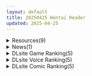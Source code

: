 ```yaml
---
layout: default
title: 20250425 Hentai Reader
updated: 2025-04-25
---
```


<details class='content-parent'>
<summary>
Resources(9)
</summary>
<details class='content-child'>
<summary>
<span class='rss-title'> [同人动画] Kamuo 大佬 视频图片作品合集至25.2 [14G][gumroad+patreon] </span> <a class='rss-link' href='https://gmgard.com/gm129112' target='_blank'>&nbsp;</a>
<div class='rss-published'> 🕛 20250424 20:33:40</div>
</summary>
<img src="https://static.gmgard.us/Images/upload/92384250433404694.jpg" /><br /><p>大佬摸鱼那么久终于要开工了，准备搞绝区零的涩涩，按作者发稿时间排序。
希望没有少，他公告说之前网盘有的文件炸了，已经把能看见的所以有图和视频塞进去了，可能有日常照</p>
</details>
<details class='content-child'>
<summary>
<span class='rss-title'> [RJ01336419][まろん☆まろん] 魔性の少女と… Ver.1.01 </span> <a class='rss-link' href='https://gmgard.com/gm129111' target='_blank'>&nbsp;</a>
<div class='rss-published'> 🕛 20250424 19:19:46</div>
</summary>
<img src="https://static.gmgard.us/Images/upload/96241250319464619.jpg" /><br /><p>裁缝和巨乳小萝莉的同居生活</p>
</details>
<details class='content-child'>
<summary>
<span class='rss-title'> [同人动画] Club3 大佬 动画作品合集24.9-25.3 [400M] </span> <a class='rss-link' href='https://gmgard.com/gm129110' target='_blank'>&nbsp;</a>
<div class='rss-published'> 🕛 20250424 18:06:46</div>
</summary>
<img src="https://static.gmgard.us/Images/upload/13293250206464017.jpg" /><br /><p>别称梅花3，先发动画，明天发图集。这画师这一年才开始搞动画</p>
</details>
<details class='content-child'>
<summary>
<span class='rss-title'> [P站ID=4203133][弱電波] fanbox 合集2024.1.8 - 2025.4.16 [6G] </span> <a class='rss-link' href='https://gmgard.com/gm129109' target='_blank'>&nbsp;</a>
<div class='rss-published'> 🕛 20250424 17:43:14</div>
</summary>
<img src="https://static.gmgard.us/Images/upload/3731250143137481.jpg" /><br /><p>10G压到6G，舒服了。再早等有空再收集吧，当初看强碱舰娘图集入坑的</p>
</details>
<details class='content-child'>
<summary>
<span class='rss-title'> [提取动画][RJ035497][らくがき帝国]エロメイドのいる家A </span> <a class='rss-link' href='https://gmgard.com/gm129106' target='_blank'>&nbsp;</a>
<div class='rss-published'> 🕛 20250424 14:10:29</div>
</summary>
<img src="https://static.gmgard.us/Images/upload/12763241551344627.jpg" /><br /><p>作品内容</p>
</details>
<details class='content-child'>
<summary>
<span class='rss-title'> 求なまこ大爆発fantia合集 </span> <a class='rss-link' href='https://gmgard.com/gm129105' target='_blank'>&nbsp;</a>
<div class='rss-published'> 🕛 20250424 11:34:01</div>
</summary>
<img src="https://static.gmgard.us/Images/upload/57047241309262755.jpg" /><br /><p>https://fantia.jp/fanclubs/19235&nbsp; 要最新的</p>
</details>
<details class='content-child'>
<summary>
<span class='rss-title'> 妈宝缺母爱了,久妈疼我 </span> <a class='rss-link' href='https://gmgard.com/gm129108' target='_blank'>&nbsp;</a>
<div class='rss-published'> 🕛 20250424 10:59:06</div>
</summary>
<img src="https://static.gmgard.us/Images/upload/17740241859066121.jpg" /><br /><p>好久没除草了</p>
</details>
<details class='content-child'>
<summary>
<span class='rss-title'> [官方中文版][RJ01117570][Ntraholic] エロ検閲者(the censor) Ver.3.2.0 </span> <a class='rss-link' href='https://gmgard.com/gm129107' target='_blank'>&nbsp;</a>
<div class='rss-published'> 🕛 20250424 10:34:51</div>
</summary>
<img src="https://static.gmgard.us/Images/upload/14973241834510362.jpg" /><br /><p>更新了，更新日志放下面了</p>
</details>
<details class='content-child'>
<summary>
<span class='rss-title'> 【R3650】[H.Dragon.Games] 砂漠王国と奴隸狩 / 沙漠王国与奴隶猎手 官方中文版 V1.0 </span> <a class='rss-link' href='https://blog.reimu.net/archives/109658' target='_blank'>&nbsp;</a>
<div class='rss-published'> 🕛 20250424 08:00:28</div>
</summary>
许久没发3D黄油了，今天来发个男主是卫兵的，游戏有点像以前发过《交易街的屑卫兵》，但又不完全一样，男主强行抓捕 &#8230; <a class="more-link" href="https://blog.reimu.net/archives/109658">继续阅读<span class="screen-reader-text">【R3650】[H.Dragon.Games] 砂漠王国と奴隸狩 / 沙漠王国与奴隶猎手 官方中文版 V1.0</span></a>
</details>

</details>
<details class='content-parent'>
<summary>
News(1)
</summary>
<details class='content-child'>
<summary>
<span class='rss-title'> 3D自由H交流模擬《SamabakeScramble》Steam版發售，官方紳士補丁同步釋出 </span> <a class='rss-link' href='https://www.4gamers.com.tw/news/detail/71448/illgames-samabakescramble-steam-now-on-sale' target='_blank'>&nbsp;</a>
<div class='rss-published'> 🕛 20250424 14:45:19</div>
</summary>
<img src="https://img.4gamers.com.tw/news-image/99be38cd-c37a-42b2-a537-ad692328e40e.jpg"/>
可以等特價再說
</details>

</details>
<details class='content-parent'>
<summary>
DLsite Game Ranking(5)
</summary>
<details class='content-child'>
<summary>
<span class='rss-title'> 【中英日】SiNiSistar2 [ウー] </span> <a class='rss-link' href='https://www.dlsite.com/maniax/work/=/product_id/RJ01169914.html' target='_blank'>&nbsp;</a>
<div class='rss-published'> 🕛 20250425 13:18:09</div>
</summary>
<img src ="http://img.dlsite.jp/modpub/images2/work/doujin/RJ01170000/RJ01169914_img_main.jpg"/><br/>一款以“被敌人打倒时的绝望感、对毁灭·死亡的憧憬、被虐的官能”为主题的简单动作角色扮演游戏。以被诅咒的城镇和周边地区为舞台，玩家将扮演驱除魔物的修女进行战斗。
</details>
<details class='content-child'>
<summary>
<span class='rss-title'> 神彩の乙女 ～売れすぎた彩視る商人～ [ダイジョビ研究所] </span> <a class='rss-link' href='https://www.dlsite.com/maniax/work/=/product_id/RJ01166703.html' target='_blank'>&nbsp;</a>
<div class='rss-published'> 🕛 20250425 13:18:09</div>
</summary>
<img src ="http://img.dlsite.jp/modpub/images2/work/doujin/RJ01167000/RJ01166703_img_main.jpg"/><br/>男主人公・濃厚なイチャラブあまあまSLG。Hシーンは段階エロや曜日日時システム、生理周期でのコンドーム有無などで、シーンに没入しやすくなっています。ダンジョン探索、武具合成、武具販売、クエスト、えっちバトルなどをしながら、各ヒロインのシナリオパートを攻略しよう!
</details>
<details class='content-child'>
<summary>
<span class='rss-title'> 暗示と呪いと欲望と [ぷっぷくじんじん] </span> <a class='rss-link' href='https://www.dlsite.com/maniax/work/=/product_id/RJ01305682.html' target='_blank'>&nbsp;</a>
<div class='rss-published'> 🕛 20250425 13:18:09</div>
</summary>
<img src ="http://img.dlsite.jp/modpub/images2/work/doujin/RJ01306000/RJ01305682_img_main.jpg"/><br/>長身爆乳騎士セシリアが、呪われた婚約者を救うため間男達と旅に出る。探索型ホラーRPG。
</details>
<details class='content-child'>
<summary>
<span class='rss-title'> 【中日英多言語版】忍堕 [まろん☆まろん] </span> <a class='rss-link' href='https://www.dlsite.com/maniax/work/=/product_id/RJ01052320.html' target='_blank'>&nbsp;</a>
<div class='rss-published'> 🕛 20250425 13:18:09</div>
</summary>
<img src ="http://img.dlsite.jp/modpub/images2/work/doujin/RJ01053000/RJ01052320_img_main.jpg"/><br/>通过简单点击来享受调教的触摸调教模拟游戏！！！搭载了大量场景！！！种类繁多，一直调教也不会感到厌倦！调教场景全部以动画呈现，并全部搭载语音！来享受以Live2D呈现，流畅顺滑动画的调教吧！
</details>
<details class='content-child'>
<summary>
<span class='rss-title'> 夢吉原のあやかし妓楼 ～妖怪大楼再建譚～ 演出強化パッチ [とらいあんぐる！] </span> <a class='rss-link' href='https://www.dlsite.com/maniax/work/=/product_id/RJ01377007.html' target='_blank'>&nbsp;</a>
<div class='rss-published'> 🕛 20250425 13:18:09</div>
</summary>
<img src ="http://img.dlsite.jp/modpub/images2/work/doujin/RJ01378000/RJ01377007_img_main.jpg"/><br/>あやかし遊女たちとのエッチが動くように！ さらに喘ぎやフェラもBGVでエッチ度パワーアップ！！
</details>

</details>
<details class='content-parent'>
<summary>
DLsite Voice Ranking(5)
</summary>
<details class='content-child'>
<summary>
<span class='rss-title'> 【5/8まで 早期購入特典】売れっ子同人声優”浪川凛”は僕の彼女でみんなの嫁 [三度の飯よりフェチが好き] </span> <a class='rss-link' href='https://www.dlsite.com/maniax/work/=/product_id/RJ01370511.html' target='_blank'>&nbsp;</a>
<div class='rss-published'> 🕛 20250425 13:18:11</div>
</summary>
<img src ="http://img.dlsite.jp/modpub/images2/work/doujin/RJ01371000/RJ01370511_img_main.jpg"/><br/>同人音声オタクのあなたの彼女は、売れっ子声優「音斗みいむ」。ある日思い切って、彼女の出演作を聴きながら抜いてほしいと頼み込んでみると……。
</details>
<details class='content-child'>
<summary>
<span class='rss-title'> 【ノーハンドオナニー極限編+】エアシコ！～触れずにイく…禁断の脳イキ体験～【⚠️危険取り扱い注意⚠️】 [空心菜館] </span> <a class='rss-link' href='https://www.dlsite.com/maniax/work/=/product_id/RJ01373685.html' target='_blank'>&nbsp;</a>
<div class='rss-published'> 🕛 20250425 13:18:11</div>
</summary>
<img src ="http://img.dlsite.jp/modpub/images2/work/doujin/RJ01374000/RJ01373685_img_main.jpg"/><br/>【触れるな、でもイけ。】3人の淫らな美女に囁かれ、導かれ、脳だけで絶頂——。PC筋・前立腺・催○であなたの脳は快感に焼き尽くされる。擦らず、触れず、でも射精——“エアシコ”の真髄がここに。もう、戻れない。シリーズ最新にして最高峰、快感の終着点『ノーハンドオナニー極限編+』解禁。
</details>
<details class='content-child'>
<summary>
<span class='rss-title'> 耳ほじ忍法帖 ～姉者くノ一『葵』不埒な耳穴頂戴します～ [でぶり] </span> <a class='rss-link' href='https://www.dlsite.com/maniax/work/=/product_id/RJ01378745.html' target='_blank'>&nbsp;</a>
<div class='rss-published'> 🕛 20250425 13:18:11</div>
</summary>
<img src ="http://img.dlsite.jp/modpub/images2/work/doujin/RJ01379000/RJ01378745_img_main.jpg"/><br/>舞台は戦国、将軍家お抱えの忍者一族が暮らす離れ里! 今回のくノ一は、棟梁であるあなたが唯一頭の上がらない実の姉にして里最強と謳われる姉者くノ一『葵』〔CV:麦咲輪紫葵 様〕日頃のあなたの素行を憂い、真闇に紛れてお仕置きにやってくる！ お姉ちゃんなのに敬語が恐ろしい麦咲輪紫葵様の低音しっかりお姉さんボイスで繰り出されるドS攻め攻め耳かき修行！圧倒的強さでなす術なくお耳を蹂躙され、最後には優しい姉の本心が…！? 2時間6分！
</details>
<details class='content-child'>
<summary>
<span class='rss-title'> 【アズールレーンASMR】指揮官を癒やし隊！ヒンデンブルクの悦楽遊興 [アトリエメール] </span> <a class='rss-link' href='https://www.dlsite.com/maniax/work/=/product_id/RJ01377420.html' target='_blank'>&nbsp;</a>
<div class='rss-published'> 🕛 20250425 13:18:11</div>
</summary>
<img src ="http://img.dlsite.jp/modpub/images2/work/doujin/RJ01378000/RJ01377420_img_main.jpg"/><br/>「契約者…あなたの望みは何？」
</details>
<details class='content-child'>
<summary>
<span class='rss-title'> 【性癖布教期間限定100円】圧倒的な強さの女将軍を催◯で常識改変し、性格そのままに性処理を当然と思いながら見下し罵倒しつつコキ捨てオナホへ【イチャラブエンド】 [あとりえスターズ] </span> <a class='rss-link' href='https://www.dlsite.com/maniax/work/=/product_id/RJ01348345.html' target='_blank'>&nbsp;</a>
<div class='rss-published'> 🕛 20250425 13:18:11</div>
</summary>
<img src ="http://img.dlsite.jp/modpub/images2/work/doujin/RJ01349000/RJ01348345_img_main.jpg"/><br/>超人的な強さを誇る女騎士として名高い将軍を催◯能力で常識改変し、意識や性格そのままに「あなた」への性処理をこなすようになり最終的にイチャラブエンドのライトな催◯(かける側)音声!
</details>

</details>
<details class='content-parent'>
<summary>
DLsite Comic Ranking(5)
</summary>
<details class='content-child'>
<summary>
<span class='rss-title'> 廃屋少女「綾奈」 [ライジングチャーハン] </span> <a class='rss-link' href='https://www.dlsite.com/maniax/work/=/product_id/RJ01033354.html' target='_blank'>&nbsp;</a>
<div class='rss-published'> 🕛 20250425 13:18:14</div>
</summary>
<img src ="http://img.dlsite.jp/modpub/images2/work/doujin/RJ01034000/RJ01033354_img_main.jpg"/><br/>陸上部の巨乳ボーイッシュ・ボクっ娘後輩と、種馬先輩の廃屋汚部屋濃厚交尾
</details>
<details class='content-child'>
<summary>
<span class='rss-title'> 異教徒交流会 [ヨールキ・パールキ] </span> <a class='rss-link' href='https://www.dlsite.com/maniax/work/=/product_id/RJ01123497.html' target='_blank'>&nbsp;</a>
<div class='rss-published'> 🕛 20250425 13:18:14</div>
</summary>
<img src ="http://img.dlsite.jp/modpub/images2/work/doujin/RJ01124000/RJ01123497_img_main.jpg"/><br/>巫女と神子と特異体質
</details>
<details class='content-child'>
<summary>
<span class='rss-title'> 政府指定慰安用生体 ─生きたままセクサロイドに加工される少女たち─ [もののべ] </span> <a class='rss-link' href='https://www.dlsite.com/maniax/work/=/product_id/RJ01379577.html' target='_blank'>&nbsp;</a>
<div class='rss-published'> 🕛 20250425 13:18:14</div>
</summary>
<img src ="http://img.dlsite.jp/modpub/images2/work/doujin/RJ01380000/RJ01379577_img_main.jpg"/><br/>少女が『生きたまま』セクサロイドへと無慈悲に加工されていく過程を、第1〜第4工程+αでじっくりと描写しました。また、加工完了後の『慰安センター』での『性奉仕シーン』や、加工過程で人格が破損したために『わけあり品』として『ミルクサーバー』に加工された少女の描写もあります。
</details>
<details class='content-child'>
<summary>
<span class='rss-title'> もぐりちゃんの陥没乳首を取り出したいはなし [上上下下] </span> <a class='rss-link' href='https://www.dlsite.com/maniax/work/=/product_id/RJ01376318.html' target='_blank'>&nbsp;</a>
<div class='rss-published'> 🕛 20250425 13:18:14</div>
</summary>
<img src ="http://img.dlsite.jp/modpub/images2/work/doujin/RJ01377000/RJ01376318_img_main.jpg"/><br/>主人公のもぐりちゃんは陥没乳首を隠している。今まで、隠していたけれど しつこく言われるので、とうとう諦めて委ねる事に・・・
</details>
<details class='content-child'>
<summary>
<span class='rss-title'> 人格排泄!!女教師鬼アクメ [JKぱすた] </span> <a class='rss-link' href='https://www.dlsite.com/maniax/work/=/product_id/RJ01359968.html' target='_blank'>&nbsp;</a>
<div class='rss-published'> 🕛 20250425 13:18:14</div>
</summary>
<img src ="http://img.dlsite.jp/modpub/images2/work/doujin/RJ01360000/RJ01359968_img_main.jpg"/><br/>運悪く怪しげな店に入り込んでしまった、女教師の南佳澄は、生徒を守るために自ら人格排泄を行う。従順な肉奴○として完成するまで、何度も強○絶頂と観客の相手をさせられてしまう。
</details>

</details>
